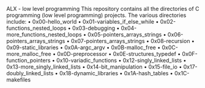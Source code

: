 ﻿ALX - low level programming 
This repository contains all the directories of C programming (low level programming) projects. The various directories include:
    • 0x00-hello_world
    • 0x01-variables_if_else_while
    • 0x02-functions_nested_loops
    • 0x03-debugging
    • 0x04-more_functions_nested_loops
    • 0x05-pointers_arrays_strings
    • 0x06-pointers_arrays_strings
    • 0x07-pointers_arrays_strings
    • 0x08-recursion
    • 0x09-static_libraries
    • 0x0A-argc_argv
    • 0x0B-malloc_free
    • 0x0C-more_malloc_free
    • 0x0D-preprocessor
    • 0x0E-structures_typedef
    • 0x0F-function_pointers
    • 0x10-variadic_functions
    • 0x12-singly_linked_lists
    • 0x13-more_singly_linked_lists
    • 0x14-bit_manipulation
    • 0x15-file_io
    • 0x17-doubly_linked_lists
    • 0x18-dynamic_libraries
    • 0x1A-hash_tables
    • 0x1C-makefiles

